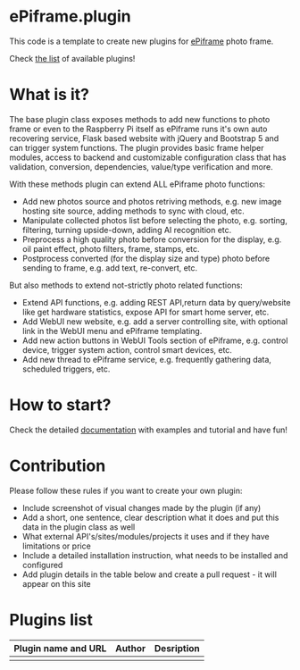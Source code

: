 # ePiframe.plugin

This code is a template to create new plugins for [ePiframe](https://github.com/MikeGawi/ePiframe) photo frame.

Check [the list](#plugins-list) of available plugins!

# What is it?

The base plugin class exposes methods to add new functions to photo frame or even to the Raspberry Pi itself as ePiframe runs it's own auto recovering service, Flask based website with jQuery and Bootstrap 5 and can trigger system functions. The plugin provides basic frame helper modules, access to backend and customizable configuration class that has validation, conversion, dependencies, value/type verification and more.

With these methods plugin can extend ALL ePiframe photo functions:
* Add new photos source and photos retriving methods, e.g. new image hosting site source, adding methods to sync with cloud, etc.
* Manipulate collected photos list before selecting the photo, e.g. sorting, filtering, turning upside-down, adding AI recognition etc.
* Preprocess a high quality photo before conversion for the display, e.g. oil paint effect, photo filters, frame, stamps, etc.
* Postprocess converted (for the display size and type) photo before sending to frame, e.g. add text, re-convert, etc.

But also methods to extend not-strictly photo related functions:
* Extend API functions, e.g. adding REST API,return data by query/website like get hardware statistics, expose API for smart home server, etc.
* Add WebUI new website, e.g. add a server controlling site, with optional link in the WebUI menu and ePiframe templating.
* Add new action buttons in WebUI Tools section of ePiframe, e.g. control device, trigger system action, control smart devices, etc.
* Add new thread to ePiframe service, e.g. frequently gathering data, scheduled triggers, etc.

# How to start?

Check the detailed [documentation](https://github.com/MikeGawi/ePiframe.plugin/blob/master/docs/SETUP.md) with examples and tutorial and have fun!

# Contribution

Please follow these rules if you want to create your own plugin:
* Include screenshot of visual changes made by the plugin (if any)
* Add a short, one sentence, clear description what it does and put this data in the plugin class as well
* What external API's/sites/modules/projects it uses and if they have limitations or price
* Include a detailed installation instruction, what needs to be installed and configured
* Add plugin details in the table below and create a pull request - it will appear on this site

# Plugins list

|Plugin name and URL|Author|Desription|
|-------------------|------|----------|
| | | |
